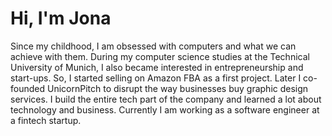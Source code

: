 # Hi, I'm Jona


Since my childhood, I am obsessed with computers and what we can achieve with them. During my computer science studies at the Technical University of Munich, I also became interested in entrepreneurship and start-ups. So, I started selling on Amazon FBA as a first project. Later I co-founded UnicornPitch to disrupt the way businesses buy graphic design services. I build the entire tech part of the company and learned a lot about technology and business. Currently I am working as a software engineer at a fintech startup.
